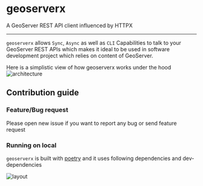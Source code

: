 # geoserverx
A GeoServer REST API client influenced by HTTPX

-----------

`geoserverx` allows `Sync`, `Async` as well as `CLI` Capabilities to talk to your GeoServer REST APIs which makes it ideal to be used in software development project which relies on content of GeoServer. 

Here is a simplistic view of how geoserverx works under the hood
![architecture](/docs/assets/images/arch.png "architecture")





## Contribution guide

### Feature/Bug request
Please open new issue if you want to report any bug or send feature request

### Running on local
`geoserverx` is built with [poetry](https://python-poetry.org/) and it uses following dependencies and dev-dependencies

![layout](/docs/assets/images/layout.png "layout")